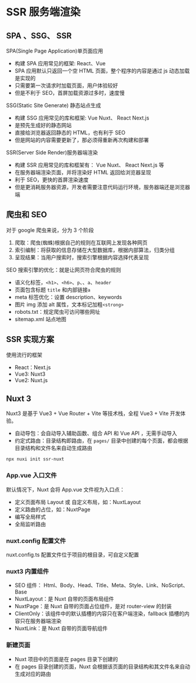 # SSR 服务端渲染

## SPA 、SSG、 SSR

SPA(Single Page Application)单页面应用

- 构建 SPA 应用常见的框架: React、Vue
- SPA 应用默认只返回一个空 HTML 页面，整个程序的内容是通过 js 动态加载是实现的
- 只需要第一次请求时加载页面，用户体验较好
- 但是不利于 SEO，首屏加载资源过多时，速度慢

SSG(Static Site Generate) 静态站点生成

- 构建 SSG 应用常见的库和框架: Vue Nuxt、 React Next.js
- 是预先生成好的静态网站
- 直接给浏览器返回静态的 HTML，也有利于 SEO
- 但是网站的内容需要更新了，那必须得重新再次构建和部署

SSR(Server Side Render)服务器端渲染

- 构建 SSR 应用常见的库和框架有： Vue Nuxt、 React Next.js 等
- 在服务器端渲染页面，并将渲染好 HTML 返回给浏览器呈现
- 利于 SEO，更快的首屏渲染速度
- 但是更消耗服务器资源，开发者需要注意代码运行环境，服务器端还是浏览器端

## 爬虫和 SEO

对于 google 爬虫来说，分为 3 个阶段

1. 爬取：爬虫(蜘蛛)根据自己的规则在互联网上发现各种网页
2. 索引编制：将获取的信息存储在大型数据库，根据内部算法，归类分组
3. 呈现结果：当用户搜索时，搜索引擎根据内容选择代表呈现

SEO 搜索引擎的优化：就是让网页符合爬虫的规则

- 语义化标签，`<h1>`、`<h6>`、`p`、、`a`、`header`
- 页面包含标题 `title` 和内部链接`a`
- meta 标签优化：设置 description、keywords
- 图片 img 添加 alt 属性，文本标记加粗`<strong>`
- robots.txt：规定爬虫可访问哪些网址
- sitemap.xml 站点地图

## SSR 实现方案

使用流行的框架

- React：Next.js
- Vue3: Nuxt3
- Vue2: Nuxt.js

## Nuxt 3

Nuxt3 是基于 Vue3 + Vue Router + Vite 等技术栈，全程 Vue3 + Vite 开发体验。

- 自动导包：会自动导入辅助函数、组合 API 和 Vue API ，无需手动导入
- 约定式路由：目录结构即路由，在 `pages/` 目录中创建的每个页面，都会根据目录结构和文件名来自动生成路由

```bash
npx nuxi init ssr-nuxt
```

### App.vue 入口文件

默认情况下，Nuxt 会将 App.vue 文件视为入口点：

- 定义页面布局 Layout 或 自定义布局，如：NuxtLayout
- 定义路由的占位，如：NuxtPage
- 编写全局样式
- 全局监听路由

### nuxt.config 配置文件

nuxt.config.ts 配置文件位于项目的根目录，可自定义配置

### nuxt3 内置组件

- SEO 组件： Html、Body、Head、Title、Meta、Style、Link、NoScript、Base
- NuxtLayout：是 Nuxt 自带的页面布局组件
- NuxtPage：是 Nuxt 自带的页面占位组件，是对 router-view 的封装
- ClientOnly：该组件中的默认插槽的内容只在客户端渲染，fallback 插槽的内容只在服务器端渲染
- NuxtLink：是 Nuxt 自带的页面导航组件

### 新建页面

- Nuxt 项目中的页面是在 pages 目录下创建的
- 在 pages 目录创建的页面，Nuxt 会根据该页面的目录结构和其文件名来自动生成对应的路由

